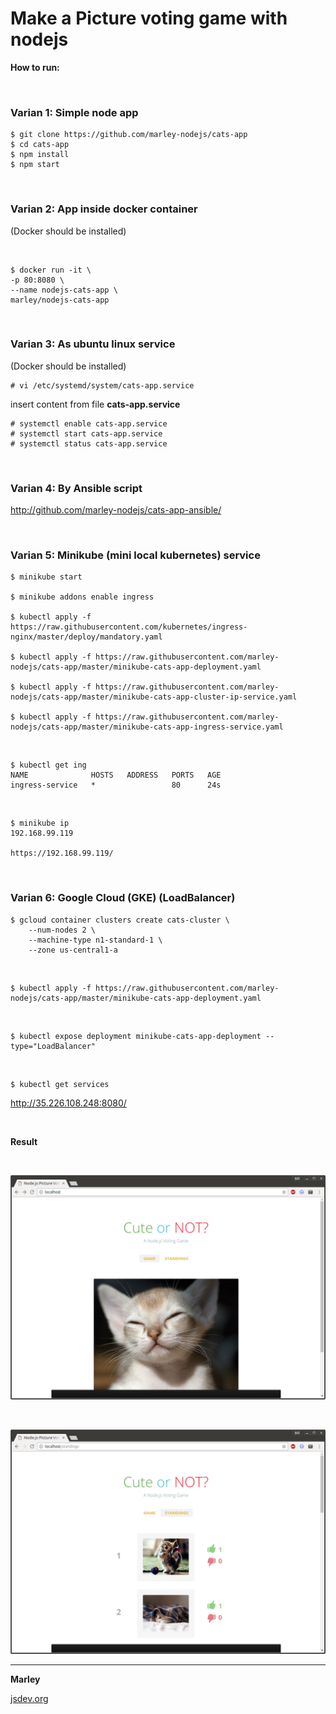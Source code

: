 # Make a Picture voting game with nodejs

**How to run:**

<br/>

### Varian 1: Simple node app

    $ git clone https://github.com/marley-nodejs/cats-app
    $ cd cats-app
    $ npm install
    $ npm start

<br/>

### Varian 2: App inside docker container

(Docker should be installed)

<br/>

    $ docker run -it \
    -p 80:8080 \
    --name nodejs-cats-app \
    marley/nodejs-cats-app

<br/>

### Varian 3: As ubuntu linux service

(Docker should be installed)

    # vi /etc/systemd/system/cats-app.service

insert content from file **cats-app.service**

    # systemctl enable cats-app.service
    # systemctl start cats-app.service
    # systemctl status cats-app.service

<br/>

### Varian 4: By Ansible script

http://github.com/marley-nodejs/cats-app-ansible/

<br/>

### Varian 5: Minikube (mini local kubernetes) service

    $ minikube start

    $ minikube addons enable ingress

    $ kubectl apply -f https://raw.githubusercontent.com/kubernetes/ingress-nginx/master/deploy/mandatory.yaml

    $ kubectl apply -f https://raw.githubusercontent.com/marley-nodejs/cats-app/master/minikube-cats-app-deployment.yaml

    $ kubectl apply -f https://raw.githubusercontent.com/marley-nodejs/cats-app/master/minikube-cats-app-cluster-ip-service.yaml

    $ kubectl apply -f https://raw.githubusercontent.com/marley-nodejs/cats-app/master/minikube-cats-app-ingress-service.yaml

<br/>

    $ kubectl get ing
    NAME              HOSTS   ADDRESS   PORTS   AGE
    ingress-service   *                 80      24s

<br/>

    $ minikube ip
    192.168.99.119

    https://192.168.99.119/

<br/>

### Varian 6: Google Cloud (GKE) (LoadBalancer)

    $ gcloud container clusters create cats-cluster \
        --num-nodes 2 \
        --machine-type n1-standard-1 \
        --zone us-central1-a
<br/>

    $ kubectl apply -f https://raw.githubusercontent.com/marley-nodejs/cats-app/master/minikube-cats-app-deployment.yaml

<br/>

    $ kubectl expose deployment minikube-cats-app-deployment --type="LoadBalancer"

<br/>

    $ kubectl get services

http://35.226.108.248:8080/

<br/>

**Result**

<br/>

![Application](/img/pic1.png?raw=true)

<br/>

![Application](/img/pic2.png?raw=true)

---

**Marley**

<a href="https://jsdev.org">jsdev.org</a>
